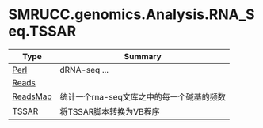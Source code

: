 ﻿
# SMRUCC.genomics.Analysis.RNA_Seq.TSSAR

|Type|Summary|
|----|-------|
|[Perl](./Perl.md)|dRNA-seq ...|
|[Reads](./Reads.md)||
|[ReadsMap](./ReadsMap.md)|统计一个rna-seq文库之中的每一个碱基的频数|
|[TSSAR](./TSSAR.md)|将TSSAR脚本转换为VB程序|

